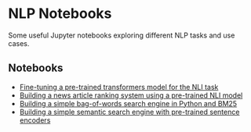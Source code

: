 # NLP Notebooks

Some useful Jupyter notebooks exploring different NLP tasks and use cases. 

## Notebooks

* [Fine-tuning a pre-trained transformers model for the NLI task](https://github.com/aarnetalman/Notebooks/blob/main/natural-language-inference-with-pytorch-and-transformers.ipynb)
* [Building a news article ranking system using a pre-trained NLI model](https://github.com/aarnetalman/Notebooks/blob/main/article-ranking-with-an-nli-model.ipynb)
* [Building a simple bag-of-words search engine in Python and BM25](https://github.com/aarnetalman/Notebooks/blob/main/simple-search-engine-with-bm25.ipynb)
* [Building a simple semantic search engine with pre-trained sentence encoders](https://github.com/aarnetalman/Notebooks/blob/main/simple-semantic-search-engine-with-transformers.ipynb)

